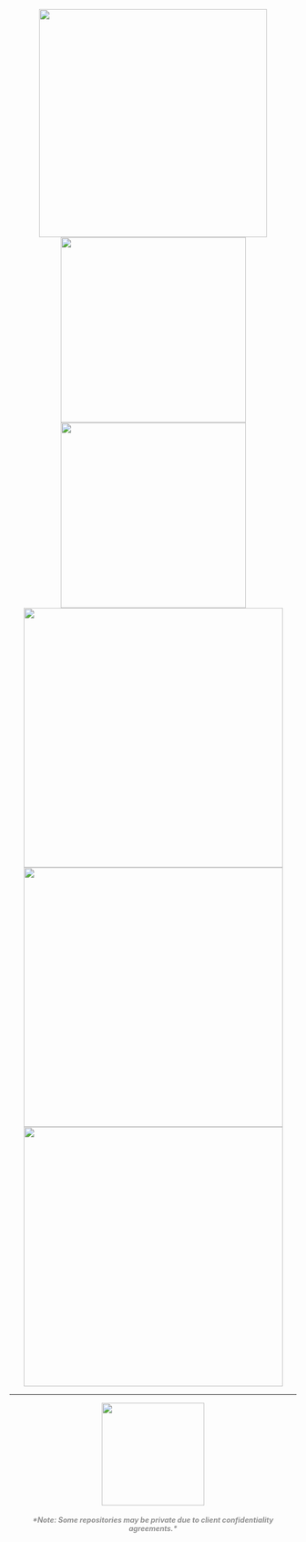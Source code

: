 <p align="center">
  <img height="400em" src="https://calebwd.meternalized.online/svg/header?t=1744621886055"/>
  <img height="325em" src="https://calebwd.meternalized.online/svg/topleft?t=1744621886055"/> <img height="325em" src="https://calebwd.meternalized.online/spotify?t=1744621886055"/>
  <img height="455em" src="https://calebwd.meternalized.online/most-played?t=1744621886055"/> <img height="455em" src="https://calebwd.meternalized.online/github-changelog?username=OMetaVR"/> <img height="455em" src="https://calebwd.meternalized.online/github?t=1744621886055"/>
</p>

---
<p align="center">
  <img height="180em" src="https://github-readme-stats.vercel.app/api?username=CalebWD&show_icons=true&bg_color=0D1117,0D1117,1A2B45&text_color=FFFFFF&title_color=FFFFFF&icon_color=58A6FF&hide_border=true&border_radius=10"/>
</p>

<h5 style="color: #8f8f8f;  font-size: 0.9em;" align="center">*Note: Some repositories may be private due to client confidentiality agreements.*</h5>

